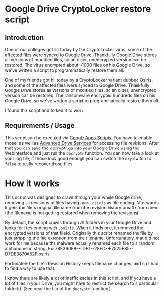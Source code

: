 # Google Drive CryptoLocker restore script

## Introduction

One of our colleges got hit today by the CryptoLocker virus, some of the affected files were synced to Google Drive. Thankfully Google Drive stores all versions of modified files, so an older, unencrypted version can be restored. The virus encrypted about ~1000 files on his Google Drive, so we've written a script to programmatically restore them all.

One of my friends got hit today by a CryptoLocker variant dubbed Osiris, and some of the affected files were synced to Google Drive. Thankfully Google Drive stores all versions of modified files, so an older, unencrypted version can be restored. The ransomware encrypted hundreds files on his Google Drive, so we've written a script to programmatically restore them all.

I found this script and forked it to work.

## Requirements / Usage
This script can be executed via [Google Apps Scripts](https://www.google.com/script/start/). You have to enable those, as well as [Advanced Drive Services](https://developers.google.com/apps-script/advanced/drive) for accessing file revisions. After that you can save the decryptr.gs into your Google Drive using the Webinterface and just run the `decryptr` function. You can now take a look at your log file, if those look good enough you can switch the `dry` switch to `false` to really recover those files.

# How it works
This script was designed to crawl through your whole Google drive, removing all revisions of files having ~~`.enc`~~ `.osiris` as file ending. Afterwards it gets the file's original filename from the revision history postfix from them (the filename is not getting restored when removing the revisions).

By default, the script crawls through all folders in your Google Drive and looks for files ending with `.osiris`. When it finds one, it removed the encrypted versions of that fileId. Originally this script renamed the file by just stripping the file extention from the filename. Unfortunately, that did not work for me because the malware actually renamed each file to a random alphanumeric string. Ex: 78E360E8--0DB1--28FD--F7525F85--D7DE3870A52F.osiris

Fortunately the file's Revision History keeps filename changes, and so I had to find a way to use that.

I know there are likely a lot of inefficiencies in this script, and if you have a lot of files in your Drive, you might have to restrict the search to a particular folderId. (See near the top of the `decryptr` function.)
